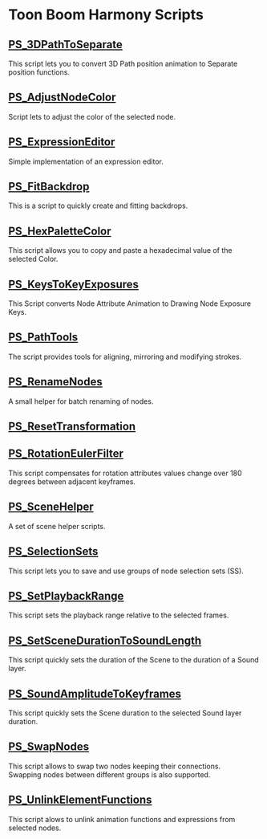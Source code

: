 # Toon Boom Harmony Scripts

## [PS_3DPathToSeparate](ps_build/PS_3DPathToSeparate)
This script lets you to convert 3D Path position animation to Separate position functions.


## [PS_AdjustNodeColor](ps_build/PS_AdjustNodeColor)

Script lets to adjust the color of the selected node.

## [PS_ExpressionEditor](ps_build/PS_ExpressionEditor)
Simple implementation of an expression editor.


## [PS_FitBackdrop](ps_build/PS_FitBackdrop)

This is a script to quickly create and fitting backdrops.

## [PS_HexPaletteColor](ps_build/PS_HexPaletteColor)

This script allows you to copy and paste a hexadecimal value of the selected Color.

## [PS_KeysToKeyExposures](ps_build/PS_KeysToKeyExposures)
This Script converts Node Attribute Animation to Drawing Node Exposure Keys.


## [PS_PathTools](ps_build/PS_PathTools)
The script provides tools for aligning, mirroring and modifying strokes.


## [PS_RenameNodes](ps_build/PS_RenameNodes)

A small helper for batch renaming of nodes.

## [PS_ResetTransformation](ps_build/PS_ResetTransformation)

## [PS_RotationEulerFilter](ps_build/PS_RotationEulerFilter)
This script compensates for rotation attributes values change over 180 degrees between adjacent keyframes.


## [PS_SceneHelper](ps_build/PS_SceneHelper)

A set of scene helper scripts.

## [PS_SelectionSets](ps_build/PS_SelectionSets)
This script lets you to save and use groups of node selection sets (SS).


## [PS_SetPlaybackRange](ps_build/PS_SetPlaybackRange)

This script sets the playback range relative to the selected frames.

## [PS_SetSceneDurationToSoundLength](ps_build/PS_SetSceneDurationToSoundLength)
This script quickly sets the duration of the Scene to the duration of a Sound layer.


## [PS_SoundAmplitudeToKeyframes](ps_build/PS_SoundAmplitudeToKeyframes)
This script quickly sets the Scene duration to the selected Sound layer duration.


## [PS_SwapNodes](ps_build/PS_SwapNodes)

This script allows to swap two nodes keeping their connections.\
Swapping nodes between different groups is also supported.

## [PS_UnlinkElementFunctions](ps_build/PS_UnlinkElementFunctions)

This script alows to unlink animation functions and expressions from selected nodes.
